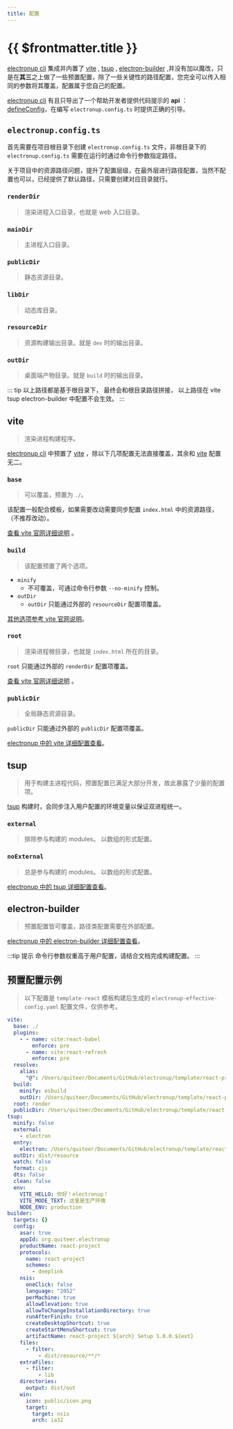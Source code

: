 ```yaml
---
title: 配置
---
```


# {{ $frontmatter.title }}

[electronup cli](https://github.com/QuiteerJs/electronup) 集成并内置了 [vite](https://cn.vitejs.dev/) , [tsup](https://tsup.egoist.dev/) , [electron-builder](https://www.electron.build/) ,并没有加以魔改，只是在**其三**之上做了一些预置配置，除了一些关键性的路径配置，您完全可以传入相同的参数将其覆盖，配置属于您自己的配置。

[electronup cli](https://github.com/QuiteerJs/electronup) 有且只导出了一个帮助开发者提供代码提示的 **api** ：[defineConfig](/api/)，在编写 `electronup.config.ts` 时提供正确的引导。

## `electronup.config.ts`

首先需要在项目根目录下创建 `electronup.config.ts` 文件，非根目录下的 `electronup.config.ts` 需要在运行时通过命令行参数指定路径。

关于项目中的资源路径问题，提升了配置层级，在最外层进行路径配置，当然不配置也可以，已经提供了默认路径，只需要创建对应目录就行。

### `renderDir`
> 渲染进程入口目录，也就是 web 入口目录。

### `mainDir`
> 主进程入口目录。

### `publicDir`
> 静态资源目录。


### `libDir`
> 动态库目录。


### `resourceDir`
> 资源构建输出目录。就是 `dev` 时的输出目录。


### `outDir`
> 桌面端产物目录。就是 `build` 时的输出目录。

::: tip
以上路径都是基于根目录下，
最终会和根目录路径拼接，
以上路径在 vite tsup electron-builder 中配置不会生效。
:::

## vite

> 渲染进程构建程序。

[electronup cli](https://github.com/QuiteerJs/electronup) 中预置了 [vite](https://cn.vitejs.dev/) ，除以下几项配置无法直接覆盖，其余和 [vite](https://cn.vitejs.dev/) 配置无二。

### `base`

> 可以覆盖，预置为 `./`。

该配置一般配合模板，如果需要改动需要同步配置 `index.html` 中的资源路径，（不推荐改动）。

[查看 vite 官网详细说明](https://cn.vitejs.dev/config/shared-options.html#base) 。


### `build`

> 该配置预置了两个选项。

- `minify`
  - 不可覆盖，可通过命令行参数 `--no-minify` 控制。
- `outDir`
  - `outDir` 只能通过外部的 `resourceDir` 配置项覆盖。

[其他选项参考 vite 官网说明](https://cn.vitejs.dev/config/build-options.html)。

### `root`

> 渲染进程根目录，也就是 `index.html` 所在的目录。

`root` 只能通过外部的 `renderDir` 配置项覆盖。

[查看 vite 官网详细说明](https://cn.vitejs.dev/config/shared-options.html#root) 。

### `publicDir`

> 全局静态资源目录。

`publicDir` 只能通过外部的 `publicDir` 配置项覆盖。


[electronup 中的 vite 详细配置查看](https://github.com/QuiteerJs/electronup/blob/main/packages/electronup/configs/vite.ts)。

## tsup

> 用于构建主进程代码，预置配置已满足大部分开发，故此暴露了少量的配置项。

[tsup](https://tsup.egoist.dev/) 构建时，会同步注入用户配置的环境变量以保证双进程统一。

### `external`

> 排除参与构建的 modules。
> 以数组的形式配置。

### `noExternal`

> 总是参与构建的 modules。
> 以数组的形式配置。

[electronup 中的 tsup 详细配置查看](https://github.com/QuiteerJs/electronup/blob/main/packages/electronup/configs/tsup.ts#L77)。

## electron-builder

> 预置配置皆可覆盖，路径类配置需要在外部配置。

[electronup 中的 electron-builder 详细配置查看](https://github.com/QuiteerJs/electronup/blob/main/packages/electronup/configs/builder.ts#L36)。

:::tip 提示
命令行参数权重高于用户配置，请结合文档完成构建配置。
:::

## 预置配置示例

> 以下配置是 `template-react` 模板构建后生成的 `electronup-effective-config.yaml` 配置文件，仅供参考。

```yaml
vite:
  base: ./
  plugins:
    - - name: vite:react-babel
        enforce: pre
      - name: vite:react-refresh
        enforce: pre
  resolve:
    alias:
      "@": /Users/quiteer/Documents/GitHub/electronup/template/react-project/render
  build:
    minify: esbuild
    outDir: /Users/quiteer/Documents/GitHub/electronup/template/react-project/dist/resource
  root: render
  publicDir: /Users/quiteer/Documents/GitHub/electronup/template/react-project/public
tsup:
  minify: false
  external:
    - electron
  entry:
    electron: /Users/quiteer/Documents/GitHub/electronup/template/react-project/main/index.ts
  outDir: dist/resource
  watch: false
  format: cjs
  dts: false
  clean: false
  env:
    VITE_HELLO: 你好！electronup！
    VITE_MODE_TEXT: 这里是生产环境
    NODE_ENV: production
builder:
  targets: {}
  config:
    asar: true
    appId: org.quiteer.electronup
    productName: react-project
    protocols:
      name: react-project
      schemes:
        - deeplink
    nsis:
      oneClick: false
      language: "2052"
      perMachine: true
      allowElevation: true
      allowToChangeInstallationDirectory: true
      runAfterFinish: true
      createDesktopShortcut: true
      createStartMenuShortcut: true
      artifactName: react-project ${arch} Setup 1.0.0.${ext}
    files:
      - filter:
          - dist/resource/**/*
    extraFiles:
      - filter:
          - lib
    directories:
      output: dist/out
    win:
      icon: public/icon.png
      target:
        target: nsis
        arch: ia32
```
